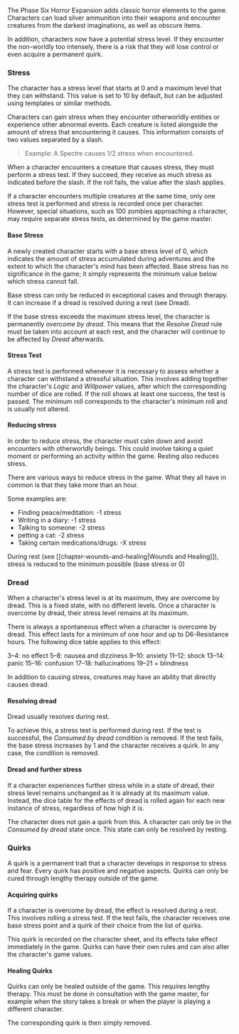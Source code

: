 The Phase Six Horror Expansion adds classic horror elements to the game. Characters can load silver ammunition into their weapons and encounter creatures from the darkest imaginations, as well as obscure items.

In addition, characters now have a potential stress level. If they encounter the non-worldly too intensely, there is a risk that they will lose control or even acquire a permanent quirk.

### Stress

The character has a stress level that starts at 0 and a maximum level that they can withstand. This value is set to 10 by default, but can be adjusted using templates or similar methods.

Characters can gain stress when they encounter otherworldly entities or experience other abnormal events. Each creature is listed alongside the amount of stress that encountering it causes. This information consists of two values separated by a slash.

> Example: A Spectre causes 1/2 stress when encountered.

When a character encounters a creature that causes stress, they must perform a stress test. If they succeed, they receive as much stress as indicated before the slash. If the roll fails, the value after the slash applies.

If a character encounters multiple creatures at the same time, only one stress test is performed and stress is recorded once per character. However, special situations, such as 100 zombies approaching a character, may require separate stress tests, as determined by the game master.

#### Base Stress

A newly created character starts with a base stress level of 0, which indicates the amount of stress accumulated during adventures and the extent to which the character's mind has been affected. Base stress has no significance in the game; it simply represents the minimum value below which stress cannot fall.

Base stress can only be reduced in exceptional cases and through therapy. It can increase if a dread is resolved during a rest (see Dread).

If the base stress exceeds the maximum stress level, the character is permanently *overcome by dread*. This means that the *Resolve Dread* rule must be taken into account at each rest, and the character will continue to be affected by *Dread* afterwards.

#### Stress Test

A stress test is performed whenever it is necessary to assess whether a character can withstand a stressful situation. This involves adding together the character's *Logic* and *Willpower* values, after which the corresponding number of dice are rolled. If the roll shows at least one success, the test is passed. The minimum roll corresponds to the character's minimum roll and is usually not altered.

#### Reducing stress

In order to reduce stress, the character must calm down and avoid encounters with otherworldly beings. This could involve taking a quiet moment or performing an activity within the game. Resting also reduces stress.

There are various ways to reduce stress in the game. What they all have in common is that they take more than an hour.

Some examples are:

- Finding peace/meditation: -1 stress
- Writing in a diary: -1 stress
- Talking to someone: -2 stress
- petting a cat: -2 stress
- Taking certain medications/drugs: -X stress

During rest (see [[chapter-wounds-and-healing|Wounds and Healing]]), stress is reduced to the minimum possible (base stress or 0)

### Dread

When a character's stress level is at its maximum, they are overcome by dread. This is a fixed state, with no different levels. Once a character is overcome by dread, their stress level remains at its maximum.

There is always a spontaneous effect when a character is overcome by dread. This effect lasts for a minimum of one hour and up to D6-Resistance hours. The following dice table applies to this effect:

3–4: no effect
5–8: nausea and dizziness
9–10: anxiety
11–12: shock
13–14: panic
15–16: confusion
17–18: hallucinations
19–21 = blindness

In addition to causing stress, creatures may have an ability that directly causes dread.

#### Resolving dread

Dread usually resolves during rest.

To achieve this, a stress test is performed during rest. If the test is successful, the *Consumed by dread* condition is removed. If the test fails, the base stress increases by 1 and the character receives a quirk. In any case, the condition is removed.

#### Dread and further stress

If a character experiences further stress while in a state of dread, their stress level remains unchanged as it is already at its maximum value. Instead, the dice table for the effects of dread is rolled again for each new instance of stress, regardless of how high it is.

The character does not gain a quirk from this. A character can only be in the *Consumed by dread* state once. This state can only be resolved by resting.

### Quirks

A quirk is a permanent trait that a character develops in response to stress and fear. Every quirk has positive and negative aspects. Quirks can only be cured through lengthy therapy outside of the game.

#### Acquiring quirks

If a character is overcome by dread, the effect is resolved during a rest. This involves rolling a stress test. If the test fails, the character receives one base stress point and a quirk of their choice from the list of quirks.

This quirk is recorded on the character sheet, and its effects take effect immediately in the game. Quirks can have their own rules and can also alter the character's game values.

#### Healing Quirks

Quirks can only be healed outside of the game. This requires lengthy therapy. This must be done in consultation with the game master, for example when the story takes a break or when the player is playing a different character.

The corresponding quirk is then simply removed.
